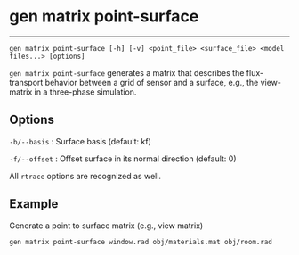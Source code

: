 # gen matrix point-surface
---
```
gen matrix point-surface [-h] [-v] <point_file> <surface_file> <model files...> [options]
```
`gen matrix point-surface` generates a matrix that describes the 
flux-transport behavior between a grid of sensor and a surface, 
e.g., the view-matrix in a three-phase simulation.

## Options
`-b/--basis`
:	Surface basis (default: kf) 

`-f/--offset`
:	Offset surface in its normal direction (default: 0)

All `rtrace` options are recognized as well.

## Example

Generate a point to surface matrix (e.g., view matrix)
```
gen matrix point-surface window.rad obj/materials.mat obj/room.rad
```
